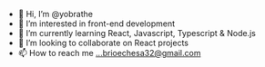 - 👋 Hi, I’m @yobrathe
- 👀 I’m interested in front-end development
- 🌱 I’m currently learning React, Javascript, Typescript & Node.js
- 💞️ I’m looking to collaborate on React projects
- 📫 How to reach me ...brioechesa32@gmail.com

<!---
yobrathe/yobrathe is a ✨ special ✨ repository because its `README.md` (this file) appears on your GitHub profile.
You can click the Preview link to take a look at your changes.
--->
